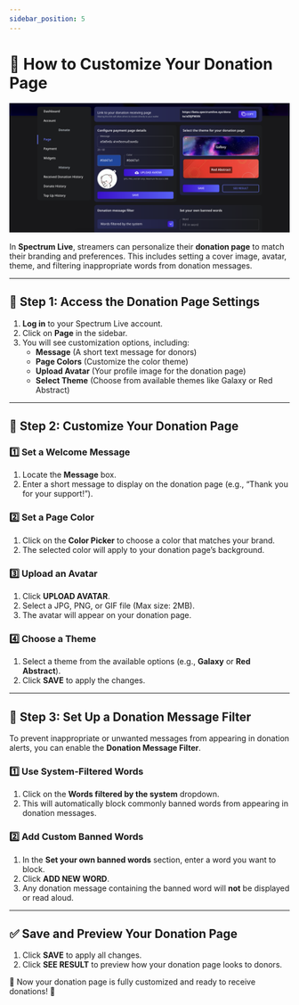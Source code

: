 ```yaml
---
sidebar_position: 5
---
```


# 🎨 How to Customize Your Donation Page

![Donation Page](./img/donationPage.png)

In **Spectrum Live**, streamers can personalize their **donation page** to match their branding and preferences. This includes setting a cover image, avatar, theme, and filtering inappropriate words from donation messages.

---

## 📌 Step 1: Access the Donation Page Settings

1. **Log in** to your Spectrum Live account.
2. Click on **Page** in the sidebar.
3. You will see customization options, including:
   - **Message** (A short text message for donors)
   - **Page Colors** (Customize the color theme)
   - **Upload Avatar** (Your profile image for the donation page)
   - **Select Theme** (Choose from available themes like Galaxy or Red Abstract)

---

## 📌 Step 2: Customize Your Donation Page

### **1️⃣ Set a Welcome Message**

1. Locate the **Message** box.
2. Enter a short message to display on the donation page (e.g., “Thank you for your support!”).

### **2️⃣ Set a Page Color**

1. Click on the **Color Picker** to choose a color that matches your brand.
2. The selected color will apply to your donation page’s background.

### **3️⃣ Upload an Avatar**

1. Click **UPLOAD AVATAR**.
2. Select a JPG, PNG, or GIF file (Max size: 2MB).
3. The avatar will appear on your donation page.

### **4️⃣ Choose a Theme**

1. Select a theme from the available options (e.g., **Galaxy** or **Red Abstract**).
2. Click **SAVE** to apply the changes.

---

## 📌 Step 3: Set Up a Donation Message Filter

To prevent inappropriate or unwanted messages from appearing in donation alerts, you can enable the **Donation Message Filter**.

### **1️⃣ Use System-Filtered Words**

1. Click on the **Words filtered by the system** dropdown.
2. This will automatically block commonly banned words from appearing in donation messages.

### **2️⃣ Add Custom Banned Words**

1. In the **Set your own banned words** section, enter a word you want to block.
2. Click **ADD NEW WORD**.
3. Any donation message containing the banned word will **not** be displayed or read aloud.

---

## ✅ Save and Preview Your Donation Page

1. Click **SAVE** to apply all changes.
2. Click **SEE RESULT** to preview how your donation page looks to donors.

🎉 Now your donation page is fully customized and ready to receive donations! 🚀

